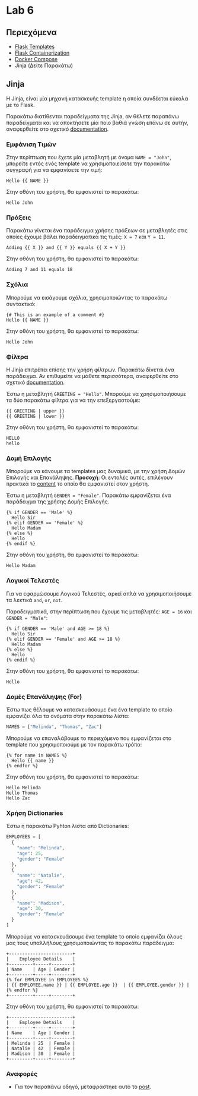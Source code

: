 # Lab 6

## Περιεχόμενα

- [Flask Templates](flask-templates)
- [Flask Containerization](flask-containerization)
- [Docker Compose](docker-compose)
- Jinja (Δείτε Παρακάτω)

## Jinja
Η Jinja, είναι μία μηχανή κατασκευής template η οποία συνδέεται εύκολα με το Flask.

Παρακάτω διατίθενται παραδείγματα της Jinja, αν θέλετε παραπάνω παραδείγματα και να αποκτήσετε μία ποιο βαθιά γνώση επάνω σε αυτήν, αναφερθείτε στο σχετικό [documentation](https://jinja.palletsprojects.com/en/3.1.x/).

### Εμφάνιση Τιμών
Στην περίπτωση που έχετε μία μεταβλητή με όνομα `NAME = "John"`, μπορείτε εντός ενός template να χρησιμοποιείσετε την παρακάτω συγγραφή για να εμφανίσετε την τιμή:
```jinja
Hello {{ NAME }}
```
Στην οθόνη του χρήστη, θα εμφανιστεί το παρακάτω:
```
Hello John
```

### Πράξεις
Παρακάτω γίνεται ένα παράδειγμα χρήσης πράξεων σε μεταβλητές στις οποίες έχουμε βάλει παραδειγματικά τις τιμές: `X = 7` και `Y = 11`.
```jinja
Adding {{ X }} and {{ Y }} equals {{ X + Y }}
```
Στην οθόνη του χρήστη, θα εμφανιστεί το παρακάτω:
```
Adding 7 and 11 equals 18
```

### Σχόλια
Μπορούμε να εισάγουμε σχόλια, χρησιμοποιώντας το παρακάτω συντακτικό:
```jinja
{# This is an example of a comment #}
Hello {{ NAME }}
```
Στην οθόνη του χρήστη, θα εμφανιστεί το παρακάτω:
```
Hello John
```

### Φίλτρα
Η Jinja επιτρέπει επίσης την χρήση φίλτρων. Παρακάτω δίνεται ένα παράδειγμα. Αν επιθυμείτε να μάθετε περισσότερα, αναφερθείτε στο σχετικό [documentation](https://jinja.palletsprojects.com/en/3.0.x/templates/#id11).

Έστω η μεταβλητή `GREETING = "Hello"`. Μπορούμε να χρησιμοποιήσουμε τα δύο παρακάτω φίλτρα για να την επεξεργαστούμε:
```jinja
{{ GREETING | upper }}
{{ GREETING | lower }}
```
Στην οθόνη του χρήστη, θα εμφανιστεί το παρακάτω:
```
HELLO
hello
```

### Δομή Επιλογής
Μπορούμε να κάνουμε τα templates μας δυναμικά, με την χρήση Δομών Επιλογής και Επανάληψης. **Προσοχή**: Οι εντολές αυτές, επιλέγουν πρακτικά το <u>content</u> το οποίο θα εμφανιστεί στον χρήστη.

Έστω η μεταβλητή `GENDER = "Female"`. Παρακάτω εμφανίζεται ένα παράδειγμα της χρήσης Δομής Επιλογής.
```jinja
{% if GENDER == 'Male' %}
  Hello Sir
{% elif GENDER == 'Female' %}
  Hello Madam
{% else %}
  Hello
{% endif %}
```
Στην οθόνη του χρήστη, θα εμφανιστεί το παρακάτω:
```
Hello Madam
```

### Λογικοί Τελεστές
Για να εφαρμώσουμε Λογικού Τελεστές, αρκεί απλά να χρησιμοποιήσουμε τα λεκτικά `and`, `or`, `not`.

Παραδειγματικά, στην περίπτωση που έχουμε τις μεταβλητές: `AGE = 16` και `GENDER = "Male"`:
```jinja
{% if GENDER == 'Male' and AGE >= 18 %}
  Hello Sir
{% elif GENDER == 'Female' and AGE >= 18 %}
  Hello Madam
{% else %}
  Hello
{% endif %}
```
Στην οθόνη του χρήστη, θα εμφανιστεί το παρακάτω:
```
Hello
```

### Δομές Επανάληψης (For)
Έστω πως θέλουμε να κατασκευάσουμε ένα ένα template το οποίο εμφανίζει όλα τα ονόματα στην παρακάτω λίστα:
```python
NAMES = ["Melinda", "Thomas", "Zac"]
```

Μπορούμε να επαναλάβουμε το περιεχόμενο που εμφανίζεται στο template που χρησιμοποιούμε με τον παρακάτω τρόπο:
```jinja
{% for name in NAMES %}
  Hello {{ name }}
{% endfor %}
```
Στην οθόνη του χρήστη, θα εμφανιστεί το παρακάτω:
```
Hello Melinda
Hello Thomas
Hello Zac
```

### Χρήση Dictionaries

Έστω η παρακάτω Pyhton λίστα από Dictionaries:
```python
EMPLOYEES = [
  {
    "name": "Melinda",
    "age": 25,
    "gender": "Female"
  },
  {
    "name": "Natalie",
    "age": 42,
    "gender": "Female"
  },
  {
    "name": "Madison",
    "age": 30,
    "gender": "Female"
  }
]
```

Μπορούμε να κατασκευάσουμε ένα template το οποίο εμφανίζει όλους μας τους υπαλλήλους χρησιμοποιώντας το παρακάτω παράδειγμα:
```jinja
+------------------------+
|    Employee Details    |
+---------+-----+--------+
| Name    | Age | Gender |
+---------+-----+--------+
{% for EMPLOYEE in EMPLOYEES %}
| {{ EMPLOYEE.name }} | {{ EMPLOYEE.age }}  | {{ EMPLOYEE.gender }} |
{% endfor %}
+---------+-----+--------+
```
Στην οθόνη του χρήστη, θα εμφανιστεί το παρακάτω:
```
+------------------------+
|    Employee Details    |
+---------+-----+--------+
| Name    | Age | Gender |
+---------+-----+--------+
| Melinda | 25  | Female |
| Natalie | 42  | Female |
| Madison | 30  | Female |
+---------+-----+--------+
```

### Αναφορές
- Για τον παραπάνω οδηγό, μεταφράστηκε αυτό το [post](https://ultraconfig.com.au/blog/jinja2-a-crash-course-for-beginners/).
